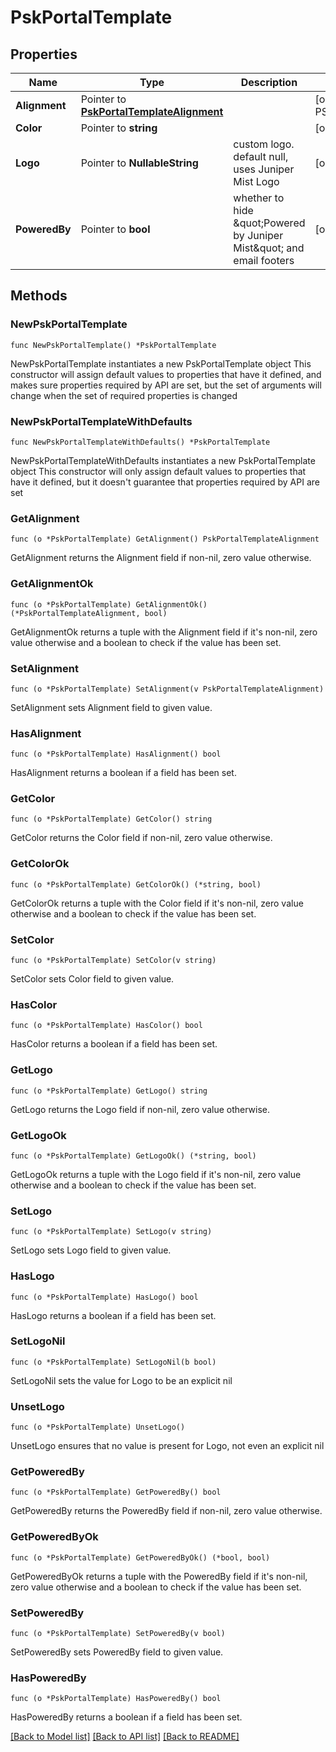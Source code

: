 # PskPortalTemplate

## Properties

Name | Type | Description | Notes
------------ | ------------- | ------------- | -------------
**Alignment** | Pointer to [**PskPortalTemplateAlignment**](PskPortalTemplateAlignment.md) |  | [optional] [default to PSKPORTALTEMPLATEALIGNMENT_CENTER]
**Color** | Pointer to **string** |  | [optional] [default to "#1074bc"]
**Logo** | Pointer to **NullableString** | custom logo.  default null, uses Juniper Mist Logo | [optional] 
**PoweredBy** | Pointer to **bool** | whether to hide \&quot;Powered by Juniper Mist\&quot; and email footers | [optional] [default to false]

## Methods

### NewPskPortalTemplate

`func NewPskPortalTemplate() *PskPortalTemplate`

NewPskPortalTemplate instantiates a new PskPortalTemplate object
This constructor will assign default values to properties that have it defined,
and makes sure properties required by API are set, but the set of arguments
will change when the set of required properties is changed

### NewPskPortalTemplateWithDefaults

`func NewPskPortalTemplateWithDefaults() *PskPortalTemplate`

NewPskPortalTemplateWithDefaults instantiates a new PskPortalTemplate object
This constructor will only assign default values to properties that have it defined,
but it doesn't guarantee that properties required by API are set

### GetAlignment

`func (o *PskPortalTemplate) GetAlignment() PskPortalTemplateAlignment`

GetAlignment returns the Alignment field if non-nil, zero value otherwise.

### GetAlignmentOk

`func (o *PskPortalTemplate) GetAlignmentOk() (*PskPortalTemplateAlignment, bool)`

GetAlignmentOk returns a tuple with the Alignment field if it's non-nil, zero value otherwise
and a boolean to check if the value has been set.

### SetAlignment

`func (o *PskPortalTemplate) SetAlignment(v PskPortalTemplateAlignment)`

SetAlignment sets Alignment field to given value.

### HasAlignment

`func (o *PskPortalTemplate) HasAlignment() bool`

HasAlignment returns a boolean if a field has been set.

### GetColor

`func (o *PskPortalTemplate) GetColor() string`

GetColor returns the Color field if non-nil, zero value otherwise.

### GetColorOk

`func (o *PskPortalTemplate) GetColorOk() (*string, bool)`

GetColorOk returns a tuple with the Color field if it's non-nil, zero value otherwise
and a boolean to check if the value has been set.

### SetColor

`func (o *PskPortalTemplate) SetColor(v string)`

SetColor sets Color field to given value.

### HasColor

`func (o *PskPortalTemplate) HasColor() bool`

HasColor returns a boolean if a field has been set.

### GetLogo

`func (o *PskPortalTemplate) GetLogo() string`

GetLogo returns the Logo field if non-nil, zero value otherwise.

### GetLogoOk

`func (o *PskPortalTemplate) GetLogoOk() (*string, bool)`

GetLogoOk returns a tuple with the Logo field if it's non-nil, zero value otherwise
and a boolean to check if the value has been set.

### SetLogo

`func (o *PskPortalTemplate) SetLogo(v string)`

SetLogo sets Logo field to given value.

### HasLogo

`func (o *PskPortalTemplate) HasLogo() bool`

HasLogo returns a boolean if a field has been set.

### SetLogoNil

`func (o *PskPortalTemplate) SetLogoNil(b bool)`

 SetLogoNil sets the value for Logo to be an explicit nil

### UnsetLogo
`func (o *PskPortalTemplate) UnsetLogo()`

UnsetLogo ensures that no value is present for Logo, not even an explicit nil
### GetPoweredBy

`func (o *PskPortalTemplate) GetPoweredBy() bool`

GetPoweredBy returns the PoweredBy field if non-nil, zero value otherwise.

### GetPoweredByOk

`func (o *PskPortalTemplate) GetPoweredByOk() (*bool, bool)`

GetPoweredByOk returns a tuple with the PoweredBy field if it's non-nil, zero value otherwise
and a boolean to check if the value has been set.

### SetPoweredBy

`func (o *PskPortalTemplate) SetPoweredBy(v bool)`

SetPoweredBy sets PoweredBy field to given value.

### HasPoweredBy

`func (o *PskPortalTemplate) HasPoweredBy() bool`

HasPoweredBy returns a boolean if a field has been set.


[[Back to Model list]](../README.md#documentation-for-models) [[Back to API list]](../README.md#documentation-for-api-endpoints) [[Back to README]](../README.md)


